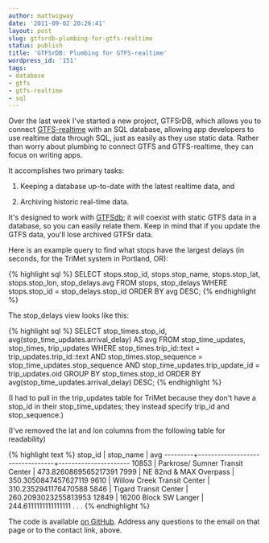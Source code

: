 ```yaml
---
author: mattwigway
date: '2011-09-02 20:26:41'
layout: post
slug: gtfsrdb-plumbing-for-gtfs-realtime
status: publish
title: 'GTFSrDB: Plumbing for GTFS-realtime'
wordpress_id: '151'
tags:
- database
- gtfs
- gtfs-realtime
- sql
---
```


Over the last week I've started a new project, GTFSrDB, which allows you to connect [GTFS-realtime](http://code.google.com/transit/realtime/) with an SQL database, allowing app developers to use realtime data through SQL, just as easily as they use static data. Rather than worry about plumbing to connect GTFS and GTFS-realtime, they can focus on writing apps.

It accomplishes two primary tasks:



	
  1. Keeping a database up-to-date with the latest realtime data, and

	
  2. Archiving historic real-time data.




It's designed to work with [GTFSdb](http://code.google.com/p/gtfsdb/); it will coexist with static GTFS data in a database, so you can easily relate them. Keep in mind that if you update the GTFS data, you'll lose archived GTFSr data.




Here is an example query to find what stops have the largest delays (in seconds, for the TriMet system in Portland, OR):


{% highlight sql %}
SELECT stops.stop_id, stops.stop_name, stops.stop_lat, stops.stop_lon, stop_delays.avg
  FROM stops, stop_delays
  WHERE stops.stop_id = stop_delays.stop_id
  ORDER BY avg DESC;
{% endhighlight %}

The stop_delays view looks like this:

{% highlight sql %}
 SELECT stop_times.stop_id, avg(stop_time_updates.arrival_delay) AS avg
   FROM stop_time_updates, stop_times, trip_updates
  WHERE stop_times.trip_id::text = trip_updates.trip_id::text AND stop_times.stop_sequence = stop_time_updates.stop_sequence AND stop_time_updates.trip_update_id = trip_updates.oid
  GROUP BY stop_times.stop_id
  ORDER BY avg(stop_time_updates.arrival_delay) DESC;
{% endhighlight %}

(I had to pull in the trip_updates table for TriMet because they don't have a stop_id in their stop_time_updates; they instead specify trip_id and stop_sequence.)

(I've removed the lat and lon columns from the following table for readability)

{% highlight text %}
 stop_id |            stop_name            |         avg
---------+---------------------------------+----------------------
 10853   | Parkrose/ Sumner Transit Center | 473.8260869565217391
 7999    | NE 82nd & MAX Overpass          | 350.3050847457627119
 9610    | Willow Creek Transit Center     | 310.2352941176470588
 5846    | Tigard Transit Center           | 260.2093023255813953
 12849   | 16200 Block SW Langer           | 244.6111111111111111
. . .
{% endhighlight %}

The code is available [on GitHub](https://github.com/mattwigway/gtfsrdb). Address any questions to the email on that page or to the contact link, above.

